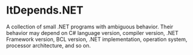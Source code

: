 # ItDepends.NET

A collection of small .NET programs with ambiguous behavior. Their behavior may depend on C# language version, compiler version, .NET Framework version, BCL version, .NET implementation, operation system, processor architecture, and so on.
